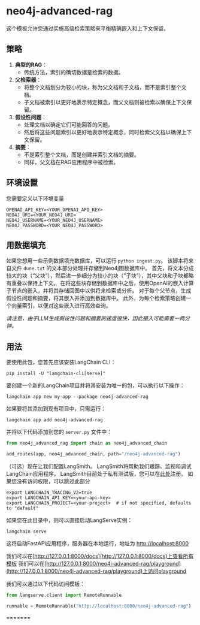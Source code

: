 # neo4j-advanced-rag

这个模板允许您通过实施高级检索策略来平衡精确嵌入和上下文保留。

## 策略

1. **典型的RAG**：
   - 传统方法，索引的确切数据是检索的数据。
2. **父检索器**：
   - 将整个文档划分为较小的块，称为父文档和子文档，而不是索引整个文档。
   - 子文档被索引以更好地表示特定概念，而父文档则被检索以确保上下文保留。
3. **假设性问题**：
     - 处理文档以确定它们可能回答的问题。
     - 然后将这些问题索引以更好地表示特定概念，同时检索父文档以确保上下文保留。
4. **摘要**：
     - 不是索引整个文档，而是创建并索引文档的摘要。
     - 同样，父文档在RAG应用程序中被检索。

## 环境设置

您需要定义以下环境变量

```
OPENAI_API_KEY=<YOUR_OPENAI_API_KEY>
NEO4J_URI=<YOUR_NEO4J_URI>
NEO4J_USERNAME=<YOUR_NEO4J_USERNAME>
NEO4J_PASSWORD=<YOUR_NEO4J_PASSWORD>
```

## 用数据填充

如果您想用一些示例数据填充数据库，可以运行 `python ingest.py`。
该脚本将来自文件 `dune.txt` 的文本部分处理并存储到Neo4j图数据库中。
首先，将文本分成较大的块（“父块”），然后进一步细分为较小的块（“子块”），其中父块和子块都略有重叠以保持上下文。
在将这些块存储到数据库中之后，使用OpenAI的嵌入计算子节点的嵌入，并将其存储回图中以供将来检索或分析。
对于每个父节点，生成假设性问题和摘要，将其嵌入并添加到数据库中。
此外，为每个检索策略创建一个向量索引，以便对这些嵌入进行高效查询。

*请注意，由于LLM生成假设性问题和摘要的速度很快，因此摄入可能需要一两分钟。*

## 用法

要使用此包，您首先应该安装LangChain CLI：

```shell
pip install -U "langchain-cli[serve]"
```

要创建一个新的LangChain项目并将其安装为唯一的包，可以执行以下操作：

```shell
langchain app new my-app --package neo4j-advanced-rag
```

如果要将其添加到现有项目中，只需运行：

```shell
langchain app add neo4j-advanced-rag
```

并将以下代码添加到您的 `server.py` 文件中：
```python
from neo4j_advanced_rag import chain as neo4j_advanced_chain

add_routes(app, neo4j_advanced_chain, path="/neo4j-advanced-rag")
```

（可选）现在让我们配置LangSmith。
LangSmith将帮助我们跟踪、监视和调试LangChain应用程序。
LangSmith目前处于私有测试版，您可以在[此处](https://smith.langchain.com/)注册。
如果您没有访问权限，可以跳过此部分

```shell
export LANGCHAIN_TRACING_V2=true
export LANGCHAIN_API_KEY=<your-api-key>
export LANGCHAIN_PROJECT=<your-project>  # if not specified, defaults to "default"
```

如果您在此目录中，则可以直接启动LangServe实例：

```shell
langchain serve
```

这将启动FastAPI应用程序，服务器在本地运行，地址为
[http://localhost:8000](http://localhost:8000)

我们可以在[http://127.0.0.1:8000/docs](http://127.0.0.1:8000/docs)上查看所有模板
我们可以在[http://127.0.0.1:8000/neo4j-advanced-rag/playground](http://127.0.0.1:8000/neo4j-advanced-rag/playground)上访问playground

我们可以通过以下代码访问模板：

```python
from langserve.client import RemoteRunnable

runnable = RemoteRunnable("http://localhost:8000/neo4j-advanced-rag")
```
=======